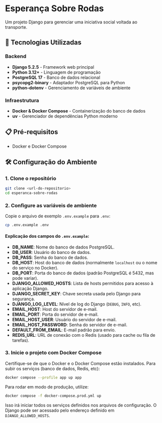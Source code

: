 # Esperança Sobre Rodas

Um projeto Django para gerenciar uma iniciativa social voltada ao transporte.

## 🚀 Tecnologias Utilizadas

### Backend

- **Django 5.2.5** - Framework web principal
- **Python 3.12+** - Linguagem de programação
- **PostgreSQL 17** - Banco de dados relacional
- **psycopg2-binary** - Adaptador PostgreSQL para Python
- **python-dotenv** - Gerenciamento de variáveis de ambiente

### Infraestrutura

- **Docker & Docker Compose** - Containerização do banco de dados
- **uv** - Gerenciador de dependências Python moderno

## 📋 Pré-requisitos

- Docker e Docker Compose

## 🛠️ Configuração do Ambiente

### 1. Clone o repositório

```bash
git clone <url-do-repositorio>
cd esperanca-sobre-rodas
```

### 2. Configure as variáveis de ambiente

Copie o arquivo de exemplo `.env.example` para `.env`:

```bash
cp .env.example .env
```

#### Explicação dos campos do `.env.example`:

- **DB_NAME**: Nome do banco de dados PostgreSQL.
- **DB_USER**: Usuário do banco de dados.
- **DB_PASS**: Senha do banco de dados.
- **DB_HOST**: Host do banco de dados (normalmente `localhost` ou o nome do serviço no Docker).
- **DB_PORT**: Porta do banco de dados (padrão PostgreSQL é 5432, mas pode variar).
- **DJANGO_ALLOWED_HOSTS**: Lista de hosts permitidos para acesso à aplicação Django.
- **DJANGO_SECRET_KEY**: Chave secreta usada pelo Django para segurança.
- **DJANGO_LOG_LEVEL**: Nível de log do Django (`DEBUG`, `INFO`, etc).
- **EMAIL_HOST**: Host do servidor de e-mail.
- **EMAIL_PORT**: Porta do servidor de e-mail.
- **EMAIL_HOST_USER**: Usuário do servidor de e-mail.
- **EMAIL_HOST_PASSWORD**: Senha do servidor de e-mail.
- **DEFAULT_FROM_EMAIL**: E-mail padrão para envio.
- **REDIS_URL**: URL de conexão com o Redis (usado para cache ou fila de tarefas).

### 3. Inicie o projeto com Docker Compose

Certifique-se de que o Docker e o Docker Compose estão instalados. Para subir os serviços (banco de dados, Redis, etc):

```bash
docker compose --profile app up app
```

Para rodar em modo de produção, utilize:

```bash
docker compose -f docker-compose.prod.yml up
```

Isso irá iniciar todos os serviços definidos nos arquivos de configuração. O Django pode ser acessado pelo endereço definido em `DJANGO_ALLOWED_HOSTS`.

